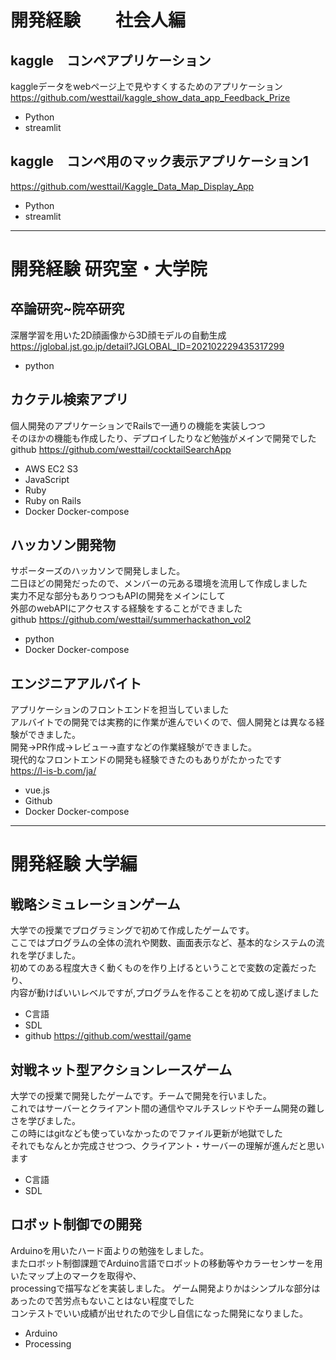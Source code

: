 # 開発経験　　社会人編
## kaggle　コンペアプリケーション
kaggleデータをwebページ上で見やすくするためのアプリケーション
https://github.com/westtail/kaggle_show_data_app_Feedback_Prize
* Python
* streamlit

## kaggle　コンペ用のマック表示アプリケーション1
https://github.com/westtail/Kaggle_Data_Map_Display_App
* Python
* streamlit

--- 
# 開発経験 研究室・大学院
 
## 卒論研究~院卒研究
深層学習を用いた2D顔画像から3D顔モデルの自動生成  
https://jglobal.jst.go.jp/detail?JGLOBAL_ID=202102229435317299
* python 

## カクテル検索アプリ
個人開発のアプリケーションでRailsで一通りの機能を実装しつつ  
そのほかの機能も作成したり、デプロイしたりなど勉強がメインで開発でした  
github https://github.com/westtail/cocktailSearchApp 
* AWS EC2 S3
* JavaScript
* Ruby 
* Ruby on Rails
* Docker Docker-compose

## ハッカソン開発物
サポーターズのハッカソンで開発しました。  
二日ほどの開発だったので、メンバーの元ある環境を流用して作成しました  
実力不足な部分もありつつもAPIの開発をメインにして  
外部のwebAPIにアクセスする経験をすることができました  
github https://github.com/westtail/summerhackathon_vol2  
* python 
* Docker Docker-compose

## エンジニアアルバイト
アプリケーションのフロントエンドを担当していました  
アルバイトでの開発では実務的に作業が進んでいくので、個人開発とは異なる経験ができました。  
開発→PR作成→レビュー→直すなどの作業経験ができました。  
現代的なフロントエンドの開発も経験できたのもありがたかったです  
https://l-is-b.com/ja/
* vue.js
* Github
* Docker Docker-compose

--- 

# 開発経験 大学編
## 戦略シミュレーションゲーム
大学での授業でプログラミングで初めて作成したゲームです。  
ここではプログラムの全体の流れや関数、画面表示など、基本的なシステムの流れを学びました。  
初めてのある程度大きく動くものを作り上げるということで変数の定義だったり、  
内容が動けばいいレベルですが,プログラムを作ることを初めて成し遂げました
* C言語
* SDL
* github https://github.com/westtail/game

## 対戦ネット型アクションレースゲーム
大学での授業で開発したゲームです。チームで開発を行いました。  
これではサーバーとクライアント間の通信やマルチスレッドやチーム開発の難しさを学びました。  
この時にはgitなども使っていなかったのでファイル更新が地獄でした  
それでもなんとか完成させつつ、クライアント・サーバーの理解が進んだと思います  
* C言語
* SDL

## ロボット制御での開発
Arduinoを用いたハード面よりの勉強をしました。  
またロボット制御課題でArduino言語でロボットの移動等やカラーセンサーを用いたマップ上のマークを取得や、  
processingで描写などを実装しました。
ゲーム開発よりかはシンプルな部分はあったので苦労点もないことはない程度でした  
コンテストでいい成績が出せれたので少し自信になった開発になりました。
* Arduino
* Processing
